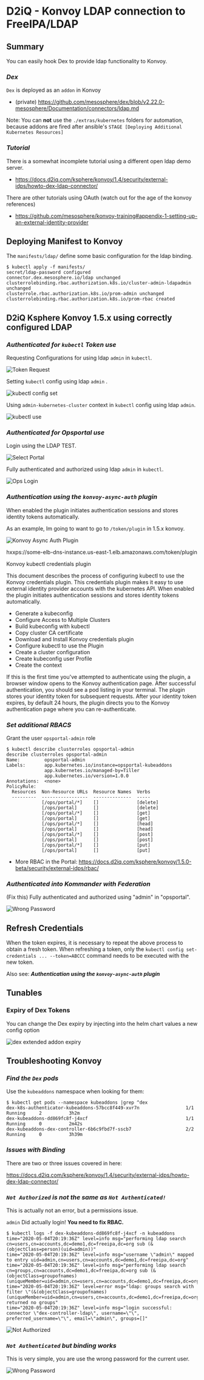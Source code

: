 # D2iQ - Konvoy LDAP connection to FreeIPA/LDAP

## Summary 

You can easily hook Dex to provide ldap functionality to Konvoy. 

### *Dex*

`Dex` is deployed as an `addon` in Konvoy

* (private) https://github.com/mesosphere/dex/blob/v2.22.0-mesosphere/Documentation/connectors/ldap.md


Note:  You can **not** use the `./extras/kubernetes` folders for automation, because addons are fired after 
ansible's `STAGE [Deploying Additional Kubernetes Resources]`

### *Tutorial*

There is a somewhat incomplete tutorial using a different open ldap demo server.

* https://docs.d2iq.com/ksphere/konvoy/1.4/security/external-idps/howto-dex-ldap-connector/

There are other tutorials using OAuth (watch out for the age of the konvoy references)

* https://github.com/mesosphere/konvoy-training#appendix-1-setting-up-an-external-identity-provider

## Deploying Manifest to Konvoy

The `manifests/ldap/` define some basic configuration for the ldap binding.

```shell
$ kubectl apply -f manifests/
secret/ldap-password configured
connector.dex.mesosphere.io/ldap unchanged
clusterrolebinding.rbac.authorization.k8s.io/cluster-admin-ldapadmin unchanged
clusterrole.rbac.authorization.k8s.io/prom-admin unchanged
clusterrolebinding.rbac.authorization.k8s.io/prom-rbac created
```


## D2iQ Ksphere Konvoy 1.5.x using correctly configured LDAP 

### *Authenticated for `kubectl` Token use*

Requesting Configurations for using ldap `admin` in `kubectl`.

![Token Request](media/TokenRequest.png)

Setting `kubectl` config using ldap `admin` .

![kubectl config set](media/kubectl-config-set.png)

Using `admin-kubernetes-cluster` context in `kubectl` config using ldap `admin`.

![kubectl use](media/kubectl-config-use.png)

### *Authenticated for Opsportal use*

Login using the LDAP TEST.

![Select Portal](media/LDAP-Option.png)

Fully authenticated and authorized using ldap `admin` in `kubectl`.

![Ops Login](media/PerfectOpsPortal-1.5.png)

### *Authentication using the `konvoy-async-auth` plugin*

When enabled the plugin initiates authentication sessions and stores identity tokens automatically.

As an example, Im going to want to go to `/token/plugin` in 1.5.x konvoy.

![Konvoy Async Auth Plugin](media/konvoy-async-auth.png)

hxxps://some-elb-dns-instance.us-east-1.elb.amazonaws.com/token/plugin

Konvoy kubectl credentials plugin

This document describes the process of configuring kubectl to use the Konvoy credentials plugin. This credentials plugin makes it easy to use external identity provider accounts with the kubernetes API. When enabled the plugin initiates authentication sessions and stores identity tokens automatically.

* Generate a kubeconfig
* Configure Access to Multiple Clusters
* Build kubeconfig with kubectl
* Copy cluster CA certificate
* Download and Install Konvoy credentials plugin
* Configure kubectl to use the Plugin
* Create a cluster configuration
* Create kubeconfig user Profile
* Create the context
    
If this is the first time you've attempted to authenticate using the plugin, a browser window opens to the Konvoy authentication page. After successful authentication, you should see a pod listing in your terminal. The plugin stores your identity token for subsequent requests. After your identity token expires, by default 24 hours, the plugin directs you to the Konvoy authentication page where you can re-authenticate.

### *Set additional RBACS*

Grant the user `opsportal-admin` role

```
$ kubectl describe clusterroles opsportal-admin
describe clusterroles opsportal-admin
Name:         opsportal-admin
Labels:       app.kubernetes.io/instance=opsportal-kubeaddons
              app.kubernetes.io/managed-by=Tiller
              app.kubernetes.io/version=1.0.0
Annotations:  <none>
PolicyRule:
  Resources  Non-Resource URLs  Resource Names  Verbs
  ---------  -----------------  --------------  -----
             [/ops/portal/*]    []              [delete]
             [/ops/portal]      []              [delete]
             [/ops/portal/*]    []              [get]
             [/ops/portal]      []              [get]
             [/ops/portal/*]    []              [head]
             [/ops/portal]      []              [head]
             [/ops/portal/*]    []              [post]
             [/ops/portal]      []              [post]
             [/ops/portal/*]    []              [put]
             [/ops/portal]      []              [put]
```             

* More RBAC in the Portal: https://docs.d2iq.com/ksphere/konvoy/1.5.0-beta/security/external-idps/rbac/

### *Authenticated into Kommander with Federation*

(Fix this) Fully authenticated and authorized using "admin" in "opsportal".

![Wrong Password](media/PerfectOpsPortal-1.5.png)

## Refresh Credentials

When the token expires, it is necessary to repeat the above process to obtain a fresh token. When refreshing a token, only the `kubectl config set-credentials ... --token=ABCCC` command needs to be executed with the new token.

Also see: ***Authentication using the `konvoy-async-auth` plugin***

## Tunables

### Expiry of Dex Tokens

You can change the Dex expiry by injecting into the helm chart values a new config option

![dex extended addon expiry](media/dex-addon-chart-modify.png)

## Troubleshooting Konvoy

### *Find the `Dex` pods*

Use the `kubeaddons` namespace when looking for them:

```shell
$ kubectl get pods --namespace kubeaddons |grep ^dex
dex-k8s-authenticator-kubeaddons-57bcc8f449-xvr7n                 1/1     Running     2          3h2m
dex-kubeaddons-dd869fc8f-j4xcf                                    1/1     Running     0          2m42s
dex-kubeaddons-dex-controller-6b6c9fbd7f-sscb7                    2/2     Running     0          3h39m
```

### *Issues with Binding* 

There are two or three issues covered in here:

https://docs.d2iq.com/ksphere/konvoy/1.4/security/external-idps/howto-dex-ldap-connector/

### *`Not Authorized` is not the same as `Not Authenticated!`*

This is actually not an error, but a permissions issue.

`admin` Did actually login! **You need to fix RBAC.**

```
$ kubectl logs -f dex-kubeaddons-dd869fc8f-j4xcf -n kubeaddons
time="2020-05-04T20:19:36Z" level=info msg="performing ldap search cn=users,cn=accounts,dc=demo1,dc=freeipa,dc=org sub (&(objectClass=person)(uid=admin))"
time="2020-05-04T20:19:36Z" level=info msg="username \"admin\" mapped to entry uid=admin,cn=users,cn=accounts,dc=demo1,dc=freeipa,dc=org"
time="2020-05-04T20:19:36Z" level=info msg="performing ldap search cn=groups,cn=accounts,dc=demo1,dc=freeipa,dc=org sub (&(objectClass=groupofnames)(uniqueMember=uid=admin,cn=users,cn=accounts,dc=demo1,dc=freeipa,dc=org))"
time="2020-05-04T20:19:36Z" level=error msg="ldap: groups search with filter \"(&(objectClass=groupofnames)(uniqueMember=uid=admin,cn=users,cn=accounts,dc=demo1,dc=freeipa,dc=org))\" returned no groups"
time="2020-05-04T20:19:36Z" level=info msg="login successful: connector \"dex-controller-ldap\", username=\"\", preferred_username=\"\", email=\"admin\", groups=[]"
```

![Not Authorized](media/Not-Authorized.png)

### *`Not Authenticated` but binding works*

This is very simple, you are use the wrong password for the current user.

![Wrong Password](media/konvoy-wrong-password.png)

